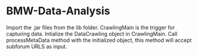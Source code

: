 # BMW-Data-Analysis
Import the .jar files from the lib folder. 
CrawlingMain is the trigger for capturing data. 
Intialize the DataCrawling object in CrawlingMain.
Call processMetaData method with the initialized object, this method will accept subforum URLS as input. 
